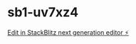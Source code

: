 # sb1-uv7xz4

[Edit in StackBlitz next generation editor ⚡️](https://stackblitz.com/~/github.com/Ajay87-prog/sb1-uv7xz4)